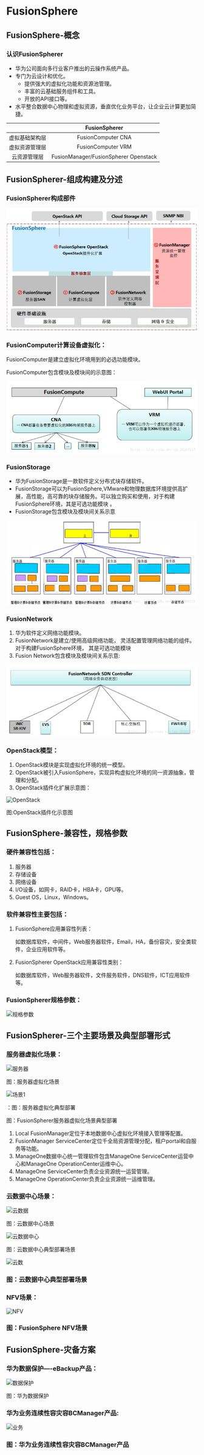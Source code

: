# FusionSphere

## FusionSphere-概念

###  认识FusionSpherer

* 华为公司面向多行业客户推出的云操作系统产品。 
* 专门为云设计和优化。 
  * 提供强大的虚拟化功能和资源池管理。 
  * 丰富的云基础服务组件和工具。 
  * 开放的API接口等。 
* 水平整合数据中心物理和虚拟资源，垂直优化业务平台，让企业云计算更加简捷。

|   | FusionSpherer |
| :---: | :---: |
| 虚拟基础架构层 | FusionComputer CNA |
| 虚拟资源管理层 | FusionComputer VRM |
| 云资源管理层 | FusionManager/FusionSpherer Openstack |

## FusionSpherer-组成构建及分述 

### FusionSpherer构成部件

![&#x56FE;&#xFF1A;FusionSpherer&#x6784;&#x6210;&#x90E8;&#x4EF6;](../../../.gitbook/assets/image%20%284%29.png)

### FusionComputer计算设备虚拟化：

FusionComputer是建立虚拟化环境用到的必选功能模块。

FusionComputer包含模块及模块间的示意图：

![&#x56FE;&#xFF1A;FusionComputer&#x6A21;&#x5757;&#x5173;&#x7CFB;](../../../.gitbook/assets/image%20%288%29.png)

### FusionStorage

* 华为FusionStorage是一款软件定义分布式块存储软件。 
* FusionStorage可以为FusionSphere,VMware和物理数据库环境提供高扩展，高性能，高可靠的块存储服务。可以独立购买和使用，对于构建FusionSphere环境，其是可选功能模块 。 
* FusionStorage包含模块及模块间关系示意 

![&#x56FE;&#xFF1A;FusionStorage&#x6A21;&#x5757;&#x5173;&#x7CFB;](../../../.gitbook/assets/image%20%2811%29.png)

### FusionNetwork

1. 华为软件定义网络功能模块。
2. FusionNetwork是建立/使用高级网络功能， 灵活配置管理网络功能的组件。对于构建FusionSphere环境， 其是可选功能模块
3. Fusion Network包含模块及模块间关系示意:

![&#x56FE;&#xFF1A;FusionNetwork&#x6A21;&#x5757;&#x5173;&#x7CFB;](../../../.gitbook/assets/image%20%281%29.png)

### OpenStack模型： <a id="OpenStack&#x6A21;&#x578B;&#xFF1A;"></a>

1. OpenStack模块是实现虚拟化环境的统一模型。
2. OpenStack被引入FusionSphere，实现异构虚拟化环境的同一资源抽象，管理和分配。
3. OpenStack插件化扩展示意图：

![OpenStack](https://cshihong.github.io/2018/03/04/FusionSphere%E6%95%B4%E4%BD%93%E4%BB%8B%E7%BB%8D/OpenStack.png)

图:OpenStack插件化示意图

## FusionSphere-兼容性，规格参数 <a id="FusionSphere-&#x517C;&#x5BB9;&#x6027;&#xFF0C;&#x89C4;&#x683C;&#x53C2;&#x6570;"></a>

### 硬件兼容性包括： <a id="&#x786C;&#x4EF6;&#x517C;&#x5BB9;&#x6027;&#x5305;&#x62EC;&#xFF1A;"></a>

1. 服务器
2. 存储设备
3. 网络设备
4. I/O设备，如网卡，RAID卡，HBA卡，GPU等。
5. Guest OS，Linux，Windows。

### 软件兼容性主要包括： <a id="&#x8F6F;&#x4EF6;&#x517C;&#x5BB9;&#x6027;&#x4E3B;&#x8981;&#x5305;&#x62EC;&#xFF1A;"></a>

1. FusionSphere应用兼容性列表：

   如数据库软件，中间件，Web服务器软件，Email，HA，备份容灾，安全类软件，企业应用软件等。

2. FusionSpherer OpenStack应用兼容性类别：

   如数据库软件，Web服务器软件，文件服务软件，DNS软件，ICT应用软件等。

### FusionSpherer规格参数： <a id="FusionSpherer&#x89C4;&#x683C;&#x53C2;&#x6570;&#xFF1A;"></a>

![&#x89C4;&#x683C;&#x53C2;&#x6570;](https://cshihong.github.io/2018/03/04/FusionSphere%E6%95%B4%E4%BD%93%E4%BB%8B%E7%BB%8D/%E8%A7%84%E6%A0%BC%E5%8F%82%E6%95%B0.png)

## FusionSpherer-三个主要场景及典型部署形式 <a id="FusionSpherer-&#x4E09;&#x4E2A;&#x4E3B;&#x8981;&#x573A;&#x666F;&#x53CA;&#x5178;&#x578B;&#x90E8;&#x7F72;&#x5F62;&#x5F0F;"></a>

### 服务器虚拟化场景： <a id="&#x670D;&#x52A1;&#x5668;&#x865A;&#x62DF;&#x5316;&#x573A;&#x666F;&#xFF1A;"></a>

![&#x670D;&#x52A1;&#x5668;](https://cshihong.github.io/2018/03/04/FusionSphere%E6%95%B4%E4%BD%93%E4%BB%8B%E7%BB%8D/%E6%9C%8D%E5%8A%A1%E5%99%A8.png)

图：服务器虚拟化场景

![&#x573A;&#x666F;1](https://cshihong.github.io/2018/03/04/FusionSphere%E6%95%B4%E4%BD%93%E4%BB%8B%E7%BB%8D/%E5%9C%BA%E6%99%AF1.png)

：图：服务器虚拟化典型部署

图：FusionSpherer服务器虚拟化场景典型部署

1. Local FusionManager定位于本地数据中心虚拟化环境接入管理等配置。
2. FusionManager ServiceCenter定位千全局资源管理分配，租户portal和自服务等功能。
3. ManageOne数据中心统一管理软件包含ManageOne ServiceCenter运营中心和ManageOne OperationCenter运维中心。
4. ManageOne ServiceCenter负责企业资源统一运营管理。
5. ManageOne OperationCenter负责企业资源统一运维管理。

### 云数据中心场景： <a id="&#x4E91;&#x6570;&#x636E;&#x4E2D;&#x5FC3;&#x573A;&#x666F;&#xFF1A;"></a>

![&#x4E91;&#x6570;&#x636E;](https://cshihong.github.io/2018/03/04/FusionSphere%E6%95%B4%E4%BD%93%E4%BB%8B%E7%BB%8D/%E4%BA%91%E6%95%B0%E6%8D%AE.png)

图：云数据中心场景

![&#x4E91;&#x6570;&#x636E;&#x4E2D;&#x5FC3;](https://cshihong.github.io/2018/03/04/FusionSphere%E6%95%B4%E4%BD%93%E4%BB%8B%E7%BB%8D/%E4%BA%91%E6%95%B0%E6%8D%AE%E4%B8%AD%E5%BF%83.png)

图：云数据中心典型部署场景

![&#x4E91;&#x6570;](https://cshihong.github.io/2018/03/04/FusionSphere%E6%95%B4%E4%BD%93%E4%BB%8B%E7%BB%8D/%E4%BA%91%E6%95%B0.png)

### 图：云数据中心典型部署场景 <a id="&#x56FE;&#xFF1A;&#x4E91;&#x6570;&#x636E;&#x4E2D;&#x5FC3;&#x5178;&#x578B;&#x90E8;&#x7F72;&#x573A;&#x666F;"></a>

### NFV场景： <a id="NFV&#x573A;&#x666F;&#xFF1A;"></a>

![NFV](https://cshihong.github.io/2018/03/04/FusionSphere%E6%95%B4%E4%BD%93%E4%BB%8B%E7%BB%8D/NFV.png)

### 图：FusionSphere NFV场景 <a id="&#x56FE;&#xFF1A;FusionSphere-NFV&#x573A;&#x666F;"></a>

## FusionSphere-灾备方案 <a id="FusionSphere-&#x707E;&#x5907;&#x65B9;&#x6848;"></a>

### 华为数据保护—-eBackup产品： <a id="&#x534E;&#x4E3A;&#x6570;&#x636E;&#x4FDD;&#x62A4;&#x2014;-eBackup&#x4EA7;&#x54C1;&#xFF1A;"></a>

![&#x6570;&#x636E;&#x4FDD;&#x62A4;](https://cshihong.github.io/2018/03/04/FusionSphere%E6%95%B4%E4%BD%93%E4%BB%8B%E7%BB%8D/%E6%95%B0%E6%8D%AE%E4%BF%9D%E6%8A%A4.png)

图：华为数据保护

### 华为业务连续性容灾容BCManager产品: <a id="&#x534E;&#x4E3A;&#x4E1A;&#x52A1;&#x8FDE;&#x7EED;&#x6027;&#x5BB9;&#x707E;&#x5BB9;BCManager&#x4EA7;&#x54C1;"></a>

![&#x4E1A;&#x52A1;](https://cshihong.github.io/2018/03/04/FusionSphere%E6%95%B4%E4%BD%93%E4%BB%8B%E7%BB%8D/%E4%B8%9A%E5%8A%A1.png)

### 图：华为业务连续性容灾容BCManager产品  <a id="&#x56FE;&#xFF1A;&#x534E;&#x4E3A;&#x4E1A;&#x52A1;&#x8FDE;&#x7EED;&#x6027;&#x5BB9;&#x707E;&#x5BB9;BCManager&#x4EA7;&#x54C1;"></a>



